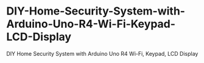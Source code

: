 # DIY-Home-Security-System-with-Arduino-Uno-R4-Wi-Fi-Keypad-LCD-Display
DIY Home Security System with Arduino Uno R4 Wi-Fi, Keypad, LCD Display
